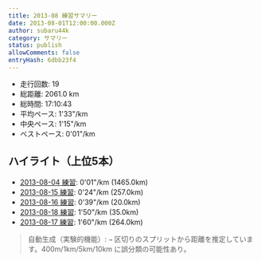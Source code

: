```yaml
---
title: 2013-08 練習サマリー
date: 2013-08-01T12:00:00.000Z
author: subaru44k
category: サマリー
status: publish
allowComments: false
entryHash: 6dbb23f4
---
```

- 走行回数: 19
- 総距離: 2061.0 km
- 総時間: 17:10:43
- 平均ペース: 1'33"/km
- 中央ペース: 1'15"/km
- ベストペース: 0'01"/km

## ハイライト（上位5本）
- [2013-08-04 練習](/2013-08-04-ecdc8574be6310e0bbc7293e9da6c854/): 0'01"/km (1465.0km)
- [2013-08-15 練習](/2013-08-15-3f05336ebf11a86d781d2d9041cd6840/): 0'24"/km (257.0km)
- [2013-08-16 練習](/2013-08-16-645b7beb222f194996877326b1bb1751/): 0'39"/km (20.0km)
- [2013-08-18 練習](/2013-08-18-627c5fd50111b8c1fa96df81bf0884db/): 1'50"/km (35.0km)
- [2013-08-17 練習](/2013-08-17-2d0bfa8e655711555b20748e7c0defd4/): 1'60"/km (264.0km)

> 自動生成（実験的機能）: `→` 区切りのスプリットから距離を推定しています。400m/1km/5km/10km に誤分類の可能性あり。
